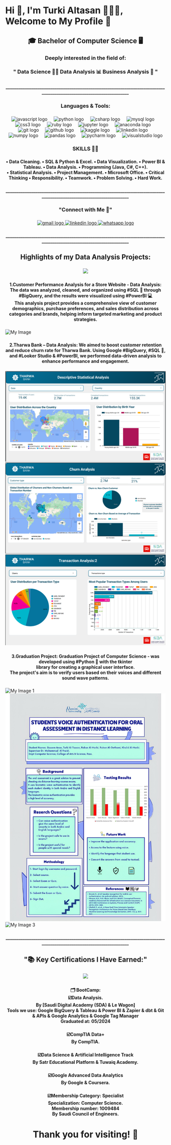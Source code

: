 <h1 align="left">Hi 👋, I'm Turki Altasan 🕵🏻‍♂️, Welcome to My Profile 🤩</h1>

###

<h2 align="center">🎓 Bachelor of Computer Science 🖥️</h2>

###

<h3 align="center">Deeply interested in the field of:</h3>

###

<h3 align="center">" Data Science 🧗🏻   Data Analysis 📊 Business Analysis 🎯 "</h3>

###

<h5 align="center">____________________________________________________________________________________________________________________</h5>

###

<h3 align="center">Languages & Tools:</h3>

###

<div align="center">
  <img src="https://cdn.jsdelivr.net/gh/devicons/devicon/icons/javascript/javascript-original.svg" height="40" alt="javascript logo"  />
  <img width="12" />
  <img src="https://cdn.jsdelivr.net/gh/devicons/devicon/icons/python/python-original.svg" height="40" alt="python logo"  />
  <img width="12" />
  <img src="https://cdn.jsdelivr.net/gh/devicons/devicon/icons/csharp/csharp-original.svg" height="40" alt="csharp logo"  />
  <img width="12" />
  <img src="https://cdn.jsdelivr.net/gh/devicons/devicon/icons/mysql/mysql-original.svg" height="40" alt="mysql logo"  />
  <img width="12" />
  <img src="https://cdn.jsdelivr.net/gh/devicons/devicon/icons/css3/css3-original.svg" height="40" alt="css3 logo"  />
  <img width="12" />
  <img src="https://cdn.jsdelivr.net/gh/devicons/devicon/icons/ruby/ruby-original.svg" height="40" alt="ruby logo"  />
  <img width="12" />
  <img src="https://cdn.jsdelivr.net/gh/devicons/devicon/icons/jupyter/jupyter-original.svg" height="40" alt="jupyter logo"  />
  <img width="12" />
  <img src="https://cdn.jsdelivr.net/gh/devicons/devicon/icons/anaconda/anaconda-original.svg" height="40" alt="anaconda logo"  />
  <img width="12" />
  <img src="https://cdn.jsdelivr.net/gh/devicons/devicon/icons/git/git-original.svg" height="40" alt="git logo"  />
  <img width="12" />
  <img src="https://cdn.jsdelivr.net/gh/devicons/devicon/icons/github/github-original.svg" height="40" alt="github logo"  />
  <img width="12" />
  <img src="https://cdn.jsdelivr.net/gh/devicons/devicon/icons/kaggle/kaggle-original.svg" height="40" alt="kaggle logo"  />
  <img width="12" />
  <img src="https://cdn.jsdelivr.net/gh/devicons/devicon/icons/linkedin/linkedin-original.svg" height="40" alt="linkedin logo"  />
  <img width="12" />
  <img src="https://cdn.jsdelivr.net/gh/devicons/devicon/icons/numpy/numpy-original.svg" height="40" alt="numpy logo"  />
  <img width="12" />
  <img src="https://cdn.jsdelivr.net/gh/devicons/devicon/icons/pandas/pandas-original.svg" height="40" alt="pandas logo"  />
  <img width="12" />
  <img src="https://cdn.jsdelivr.net/gh/devicons/devicon/icons/pycharm/pycharm-original.svg" height="40" alt="pycharm logo"  />
  <img width="12" />
  <img src="https://cdn.jsdelivr.net/gh/devicons/devicon/icons/visualstudio/visualstudio-plain.svg" height="40" alt="visualstudio logo"  />
</div>

###

<h3 align="center">SKILLS 🤹🏼</h3>

###

<h4 align="center">• Data Cleaning. • SQL & Python & Excel. • Data Visualization. • Power BI & Tableau. • Data Analysis. • Programming (Java, C#, C++). <br> • Statistical Analysis. • Project Management. • Microsoft Office. • Critical Thinking • Responsibility. • Teamwork. • Problem Solving. • Hard Work.</h4>

###

<h5 align="center">____________________________________________________________________________________________________________________</h5>

###

<h3 align="center">"Connect with Me 📩"</h3>

###

<div align="center">
  <a href="mailto:altassanturki@gmail.com" target="_blank">
    <img src="https://img.shields.io/static/v1?message=Gmail&logo=gmail&label=&color=D14836&logoColor=white&labelColor=&style=for-the-badge" height="35" alt="gmail logo"  />
  </a>
  <a href="https://www.linkedin.com/in/turki-altasan?lipi=urn%3Ali%3Apage%3Ad_flagship3_profile_view_base_contact_details%3BPdOF5PSnQgCRVpmKcH0BsQ%3D%3D" target="_blank">
    <img src="https://img.shields.io/static/v1?message=LinkedIn&logo=linkedin&label=&color=0077B5&logoColor=white&labelColor=&style=for-the-badge" height="35" alt="linkedin logo"  />
  </a>
  <a href="https://wa.me/966554763478" target="_blank">
    <img src="https://img.shields.io/static/v1?message=Whatsapp&logo=whatsapp&label=&color=25D366&logoColor=white&labelColor=&style=for-the-badge" height="35" alt="whatsapp logo"  />
  </a>
</div>

###

<h5 align="center">____________________________________________________________________________________________________________________</h5>

###

<h2 align="center">Highlights of my Data Analysis Projects:</h2>

###

<div align="center">
  <img height="250" src="https://media1.giphy.com/media/v1.Y2lkPTc5MGI3NjExaGp0Z2RzNGVqeGtkams5OGh0a3l5dTBrdG5kY3RkaDlqbTZqa2hoNiZlcD12MV9pbnRlcm5hbF9naWZfYnlfaWQmY3Q9Zw/3oKIPEqDGUULpEU0aQ/giphy.webp"  />
</div>

###

<h4 align="center">1.Customer Performance Analysis for a Store Website - Data Analysis: The data was analyzed, cleaned, and organized using #SQL 🎯 through #BigQuery, and the results were visualized using #PowerBI 💻<br>This analysis project provides a comprehensive view of customer demographics, purchase preferences, and sales distribution across categories and brands, helping inform targeted marketing and product strategies.</h4>

###

![My Image](pixelcut-export.png)

###

<h4 align="center">2.Tharwa Bank – Data Analysis: We aimed to boost customer retention and reduce churn rate for Tharwa Bank. Using Google #BigQuery, #SQL 🎯, and #Looker Studio & #PowerBI, we performed data-driven analysis to enhance performance and engagement.</h4>

###

![My Image](pic1.png) ![My Image](pic2.png) ![My Image](pic3.png) 

###

<h4 align="center">3.Graduation Project: Graduation Project of Computer Science - was developed using #Python 🎯 with the tkinter<br>library for creating a graphical user interface. <br>The project's aim is to verify users based on their voices and different sound wave patterns.</h4>

###

![My Image 1](Project-Poster.jpg) ![My Image 2](pixelcut-export-m.jpeg) ![My Image 3](pixelcut-export-p.png)

###

<h5 align="center">____________________________________________________________________________________________________________________</h5>

###

<h2 align="center">"📚 Key Certifications I Have Earned:"</h2>

###

<div align="center">
  <img height="250" src="https://media3.giphy.com/media/v1.Y2lkPTc5MGI3NjExYjRzdWhzOXFnMWh6eGR0NHl3MTExa2R6YW9leDE4Nm1oOGRzMW0ydSZlcD12MV9pbnRlcm5hbF9naWZfYnlfaWQmY3Q9Zw/dWesBcTLavkZuG35MI/giphy.webp"  />
</div>

###

<h4 align="center">🗂️ BootCamp:<br>☑️Data Analysis.<br>By [Saudi Digital Academy (SDA) & Le Wagon]<br>Tools we use: Google BigQuery & Tableau & Power BI & Zapier & dbt & Git & APIs & Google Analytics & Google Tag Manager<br>Graduated at: 05/2024</h4>

###

<h4 align="center">☑️CompTIA Data+<br>By CompTIA.</h4>

###

<h4 align="center">☑️Data Science & Artificial Intelligence Track<br>By Satr Educational Platform & Tuwaiq Academy.</h4>

###

<h4 align="center">☑️Google Advanced Data Analytics<br>By Google & Coursera.</h4>

###

<h4 align="center">☑️Membership Category: Specialist<br>Specialization: Computer Science.<br>Membership number: 1009484<br>By Saudi Council of Engineers.</h4>

###

<h1 align="center">Thank you for visiting! 🤍</h1>

###

